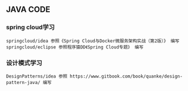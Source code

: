 ## JAVA CODE
### spring cloud学习 ###
	springcloud/idea 参照《Spring Cloud与Docker微服务架构实战（第2版）》 编写
	springcloud/eclipse 参照程序猿DD《Spring Cloud专题》 编写
### 设计模式学习 ##
	DesignPatterns/idea 参照 https://www.gitbook.com/book/quanke/design-pattern-java/ 编写
